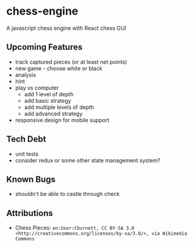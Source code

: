 # chess-engine

A javascript chess engine with React chess GUI

## Upcoming Features

- track captured pieces (or at least net points)
- new game - choose white or black
- analysis
- hint
- play vs computer
  - add 1 level of depth
  - add basic strategy
  - add multiple levels of depth
  - add advanced strategy
- responsive design for mobile support

## Tech Debt

- unit tests
- consider redux or some other state management system?

## Known Bugs

<!-- - _none_ -->
- shouldn't be able to castle through check

## Attributions

- Chess Pieces: `en:User:Cburnett, CC BY-SA 3.0 <http://creativecommons.org/licenses/by-sa/3.0/>, via Wikimedia Commons`
